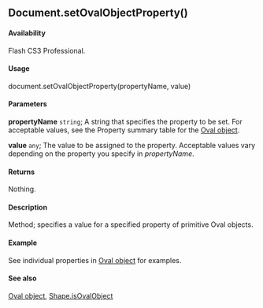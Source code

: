 ## Document.setOvalObjectProperty()

#### Availability

Flash CS3 Professional.

#### Usage

document.setOvalObjectProperty(propertyName, value)

#### Parameters

**propertyName** `string`; A string that specifies the property to be set. For acceptable values, see the Property summary table for the [Oval object](../Oval_object/Oval_summary.md).

**value** `any`; The value to be assigned to the property. Acceptable values vary depending on the property you specify in
*propertyName*.

#### Returns

Nothing.

#### Description

Method; specifies a value for a specified property of primitive Oval objects.

#### Example

See individual properties in [Oval object](../Oval_object/Oval_summary.md) for examples.

#### See also

[Oval object](../Oval_object/Oval_summary.md), [Shape.isOvalObject](../Shape_object/Shape9.md)
